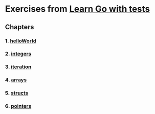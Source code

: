 # Exercises from [Learn Go with tests][1]

## Chapters

### 1. [helloWorld](./helloWorld/)

### 2. [integers](./integers/)

### 3. [iteration](./iteration/)

### 4. [arrays](./arrays/)

### 5. [structs](./structs/)

### 6. [pointers](./pointers/)

[1]: https://quii.gitbook.io/learn-go-with-tests/ "Learn Go with tests"
